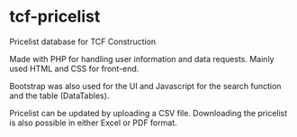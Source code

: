 # tcf-pricelist
 Pricelist database for TCF Construction

Made with PHP for handling user information and data requests. Mainly used HTML and CSS for front-end. 

Bootstrap was also used for the UI and Javascript for the search function and the table (DataTables).

Pricelist can be updated by uploading a CSV file. Downloading the pricelist is also possible in either Excel or PDF format.

